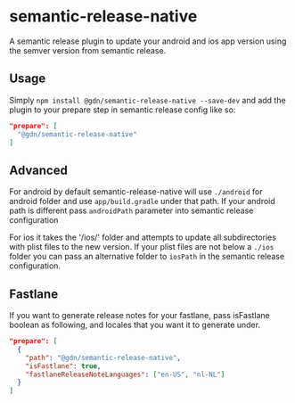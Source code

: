 # semantic-release-native

A semantic release plugin to update your android and ios app version using the semver version from semantic release.

## Usage

Simply `npm install @gdn/semantic-release-native --save-dev` and add the plugin to your prepare step in semantic release config like so:

```json
"prepare": [
  "@gdn/semantic-release-native"
]
```
## Advanced

For android by default semantic-release-native will use `./android` for android folder and use `app/build.gradle` under that path. If your android path is different pass `androidPath` parameter into semantic release configuration

For ios it takes the '/ios/' folder and attempts to update all subdirectories with plist files to the new version. If your plist files are not below a `./ios` folder you can pass an alternative folder to `iosPath` in the semantic release configuration.

## Fastlane

If you want to generate release notes for your fastlane, pass isFastlane boolean as following, and locales that you want it to generate under.

```json
"prepare": [
  {
    "path": "@gdn/semantic-release-native",
    "isFastlane": true,
    "fastlaneReleaseNoteLanguages": ["en-US", "nl-NL"]
  }
]
```

